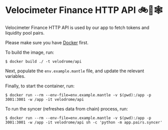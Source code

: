 # Velocimeter Finance HTTP API 🚲💨🕸️

Velocimeter Finance HTTP API is used by our app to fetch tokens and liquidity
pool pairs.

Please make sure you have [Docker](https://docs.docker.com/install/) first.

To build the image, run:

```
$ docker build ./ -t velodrome/api
```

Next, populate the `env.example.mantle` file, and update the relevant variables.

Finally, to start the container, run:

```
$ docker run --rm --env-file=env.example.mantle -v $(pwd):/app -p 3001:3001 -w /app -it velodrome/api
```

To run the syncer (refreshes data from chain) process, run:

```
$ docker run --rm --env-file=env.example.mantle -v $(pwd):/app -p 3001:3001 -w /app -it velodrome/api sh -c 'python -m app.pairs.syncer'
```
